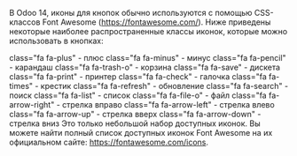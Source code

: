 В Odoo 14, иконы для кнопок обычно используются с помощью CSS-классов Font Awesome (https://fontawesome.com/). 
Ниже приведены некоторые наиболее распространенные классы иконок, которые можно использовать в кнопках:

class="fa fa-plus" - плюс
class="fa fa-minus" - минус
class="fa fa-pencil" - карандаш
class="fa fa-trash-o" - корзина
class="fa fa-save" - дискета
class="fa fa-print" - принтер
class="fa fa-check" - галочка
class="fa fa-times" - крестик
class="fa fa-refresh" - обновление
class="fa fa-search" - поиск
class="fa fa-list" - список
class="fa fa-file-o" - файл
class="fa fa-arrow-right" - стрелка вправо
class="fa fa-arrow-left" - стрелка влево
class="fa fa-arrow-up" - стрелка вверх
class="fa fa-arrow-down" - стрелка вниз
Это только небольшой набор доступных иконок. Вы можете найти полный список доступных иконок Font Awesome на их официальном сайте: 
https://fontawesome.com/icons.